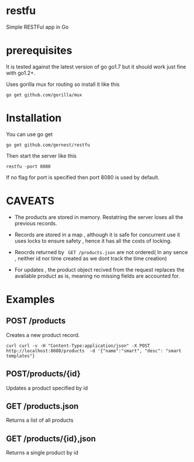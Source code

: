 # restfu
Simple RESTFul app in Go

# prerequisites
It is tested against the latest version of go go1.7 but it should work just fine
with go1.2+.

Uses gorilla mux for routing so install it like this

```shell
go get github.com/gorilla/mux
```

# Installation

You can use go get 

```shell
go get github.com/gernest/restfu
```

Then start the server like this
```shell
restfu -port 8080
```

If no flag for port is specified then port 8080 is used by default.

# CAVEATS

-  The products are stored in memory. Restatring the server loses all the
  previous records.
-  Records are stored in a map , although it is safe for concurrent use it uses
  locks to ensure safety , hence it has all the costs of locking.

- Reocrds returned by ` GET /products.json` are not ordered( In any sence ,
  neither id nor time created as we dont track the time creation)
- For updates , the product object recived from the request replaces the
  available product as is, meaning no missing fields are accounted for.

# Examples

## POST /products

Creates a new product record.

``` shell
curl curl -v -H "Content-Type:application/json" -X POST http://localhost:8080/products  -d '{"name":"smart", "desc": "smart templates"}
```

## POST/products/{id}

Updates a product specified by id

## GET /products.json

Returns a list of all products

## GET /products/{id},json

Returns a single product by id



